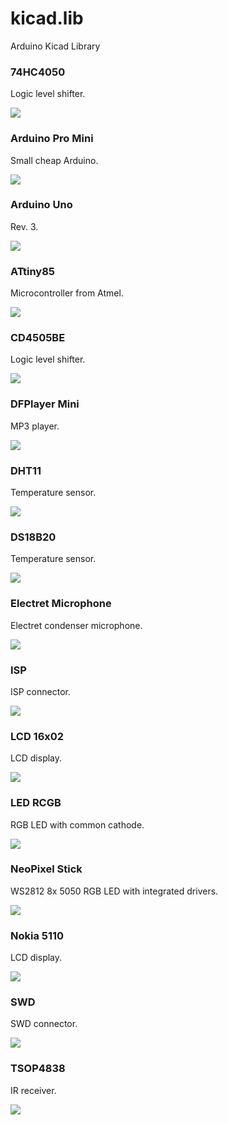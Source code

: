 # kicad.lib
Arduino Kicad Library

### 74HC4050
Logic level shifter.

![](img/74hc4050_kicad.png?raw=true)

### Arduino Pro Mini
Small cheap Arduino.

![](img/arduino_pro_mini_kicad.png?raw=true)

### Arduino Uno
Rev. 3.

![](img/arduino_uno_kicad.png?raw=true)

### ATtiny85
Microcontroller from Atmel.

![](img/attiny85_kicad.png?raw=true)

### CD4505BE
Logic level shifter.

![](img/cd4505be_kicad.png?raw=true)

### DFPlayer Mini
MP3 player.

![](img/dfplayer_mini_kicad.png?raw=true)

### DHT11
Temperature sensor.

![](img/dht11_kicad.png?raw=true)

### DS18B20
Temperature sensor.

![](img/ds18b20_kicad.png?raw=true)

### Electret Microphone
Electret condenser microphone.

![](img/electret_microphone_kicad.png?raw=true)

### ISP
ISP connector.

![](img/isp_kicad.png?raw=true)

### LCD 16x02
LCD display.

![](img/lcd16x02_kicad.png?raw=true)

### LED RCGB
RGB LED with common cathode.

![](img/led_rcgb_kicad.png?raw=true)

### NeoPixel Stick
WS2812 8x 5050 RGB LED with integrated drivers.

![](img/neopixel_stick_kicad.png?raw=true)

### Nokia 5110
LCD display.

![](img/nokia5110_kicad.png?raw=true)

### SWD
SWD connector.

![](img/swd_kicad.png?raw=true)

### TSOP4838
IR receiver.

![](img/tsop4838_kicad.png?raw=true)
